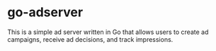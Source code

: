 # go-adserver
This is a simple ad server written in Go that allows users to create ad campaigns, receive ad decisions, and track impressions.
